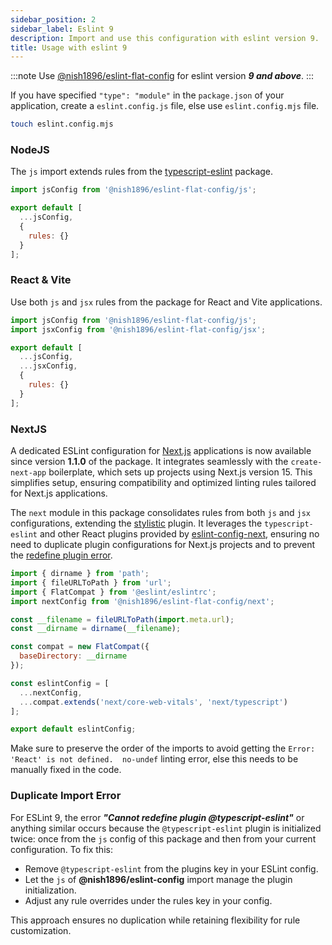 ```yaml
---
sidebar_position: 2
sidebar_label: Eslint 9
description: Import and use this configuration with eslint version 9.
title: Usage with eslint 9
---
```


:::note
Use [@nish1896/eslint-flat-config](https://www.npmjs.com/package/@nish1896/eslint-flat-config) for eslint version ***9 and above***.
:::

If you have specified `"type": "module"` in the `package.json` of your application, create a `eslint.config.js` file, else use `eslint.config.mjs` file. 

```sh
touch eslint.config.mjs
```

### NodeJS

The `js` import extends rules from the [typescript-eslint](https://www.npmjs.com/package/typescript-eslint) package. 

```js
import jsConfig from '@nish1896/eslint-flat-config/js';

export default [
  ...jsConfig,
  {
    rules: {}
  }
];
```

### React & Vite

Use both `js` and `jsx` rules from the package for React and Vite applications.

```js
import jsConfig from '@nish1896/eslint-flat-config/js';
import jsxConfig from '@nish1896/eslint-flat-config/jsx';

export default [
  ...jsConfig,
  ...jsxConfig,
  {
    rules: {}
  }
];
```

### NextJS

A dedicated ESLint configuration for [Next.js](https://nextjs.org/) applications is now available since version **1.1.0** of the package. It integrates seamlessly with the `create-next-app` boilerplate, which sets up projects using Next.js version 15. This simplifies setup, ensuring compatibility and optimized linting rules tailored for Next.js applications.

The `next` module in this package consolidates rules from both `js` and `jsx` configurations, extending the [stylistic](https://www.npmjs.com/package/@stylistic/eslint-plugin) plugin. It leverages the `typescript-eslint` and other React plugins provided by [eslint-config-next](https://www.npmjs.com/package/eslint-config-next), ensuring no need to duplicate plugin configurations for Next.js projects and to prevent the [redefine plugin error](#duplicate-import-error).

```js
import { dirname } from 'path';
import { fileURLToPath } from 'url';
import { FlatCompat } from '@eslint/eslintrc';
import nextConfig from '@nish1896/eslint-flat-config/next';

const __filename = fileURLToPath(import.meta.url);
const __dirname = dirname(__filename);

const compat = new FlatCompat({
  baseDirectory: __dirname
});

const eslintConfig = [
  ...nextConfig,
  ...compat.extends('next/core-web-vitals', 'next/typescript')
];

export default eslintConfig;
```

Make sure to preserve the order of the imports to avoid getting the `Error: 'React' is not defined.  no-undef` linting error, else this needs to be manually fixed in the code.

### Duplicate Import Error

For ESLint 9, the error _**"Cannot redefine plugin @typescript-eslint"**_ or anything similar occurs because the `@typescript-eslint` plugin is initialized twice: once from the `js` config of this package and then from your current configuration. To fix this:

- Remove `@typescript-eslint` from the plugins key in your ESLint config.
- Let the `js` of **@nish1896/eslint-config** import manage the plugin initialization.
- Adjust any rule overrides under the rules key in your config.

This approach ensures no duplication while retaining flexibility for rule customization.
